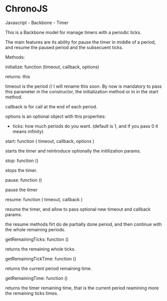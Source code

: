 ChronoJS
========

Javascript - Backbone - Timer

This is a Backbone model for manage timers with a periodic ticks.

The main features are its ability for pause the timer in middle of a period,
and resume the paused period and the subsecuent ticks.


Methods:

initialize: function (timeout, callback, options)

returns: this

timeout is the period // I will rename this soon. By now is mandatory to pass
this parameter in the constructor, the initialization method or in in the start method.

callback is for call at the end of each period.

options is an optional object with this properties:
- ticks: how much periods do you want. (default is 1, and if you pass 0 it means infinity)

start: function ( timeout, callback, options )

starts the timer and reintroduce optionally the initilization params.

stop: function ()

stops the timer.

pause: function ()

pause the timer

resume: function ( timeout, callback )

resume the timer, and allow to pass optional new timeout and callback params.

the resume methods firt do de partially done period, and then continue with the whole remaining periods.


getRemainingTicks: function ()

returns the remaining whole ticks.

getRemainingTickTime: function ()

returns the current period remaining time.

getRemainingTime: function ()

returns the timer remaining time, that is the current period reamining more the remaining ticks times.






